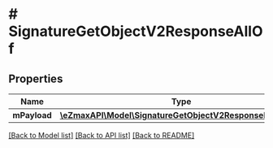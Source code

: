 # # SignatureGetObjectV2ResponseAllOf

## Properties

Name | Type | Description | Notes
------------ | ------------- | ------------- | -------------
**mPayload** | [**\eZmaxAPI\Model\SignatureGetObjectV2ResponseMPayload**](SignatureGetObjectV2ResponseMPayload.md) |  |

[[Back to Model list]](../../README.md#models) [[Back to API list]](../../README.md#endpoints) [[Back to README]](../../README.md)
